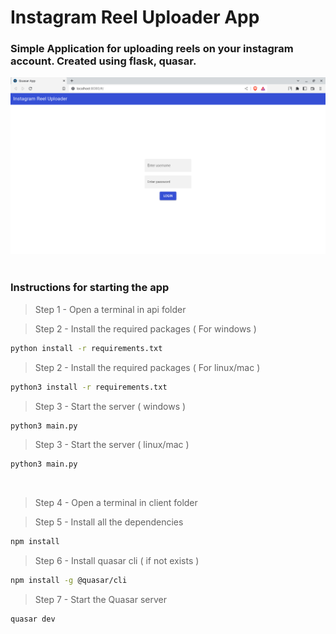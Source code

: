 # Instagram Reel Uploader App

### Simple Application for uploading reels on your instagram account. Created using flask, quasar.

<div>
    <img src="./project.png" />
</div>

<br/>

### Instructions for starting the app
> Step 1 - Open a terminal in api folder

> Step 2 - Install the required packages ( For windows ) 

```sh
python install -r requirements.txt
```

> Step 2 - Install the required packages ( For linux/mac ) 

```sh
python3 install -r requirements.txt
```

> Step 3 - Start the server ( windows )

```sh
python3 main.py
```

> Step 3 - Start the server ( linux/mac )

```sh
python3 main.py
```

<br/>

> Step 4 - Open a terminal in client folder

> Step 5 - Install all the dependencies

```sh
npm install
```

> Step 6 - Install quasar cli ( if not exists )

```sh
npm install -g @quasar/cli
```

> Step 7 - Start the Quasar server

```sh
quasar dev
```
